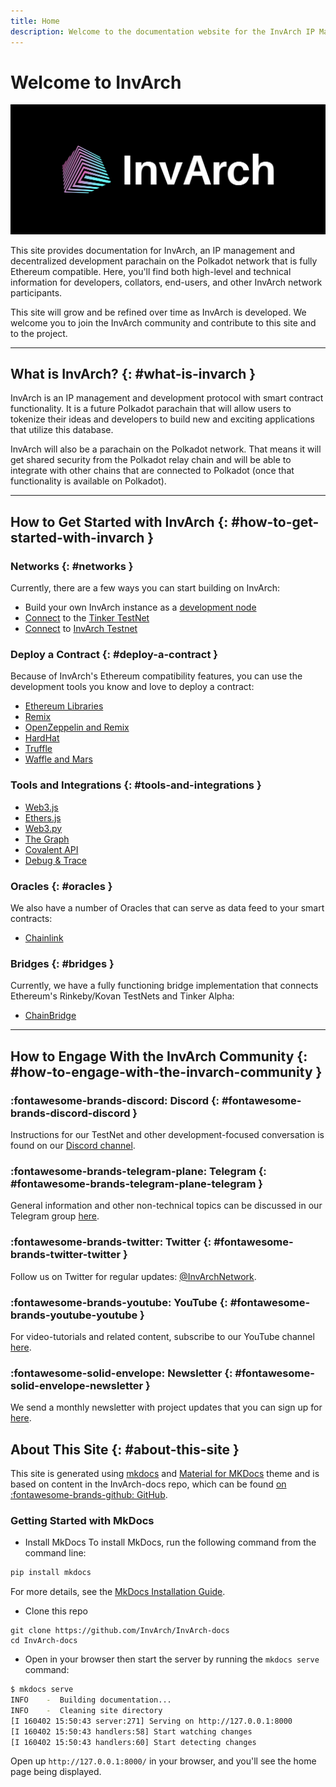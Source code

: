 ```yaml
---
title: Home
description: Welcome to the documentation website for the InvArch IP Management & Decentralized Development platform, a parachain on Polkadot that is fully Ethereum compatible.
---
```


# Welcome to InvArch

![Main Page Banner](/docs/img/cover.png)

This site provides documentation for InvArch, an IP management and decentralized development parachain on the Polkadot network that is fully Ethereum compatible. Here, you'll find both high-level and technical information for developers, collators, end-users, and other InvArch network participants.

This site will grow and be refined over time as InvArch is developed.  We welcome you to join the InvArch community and contribute to this site and to the project.

---

## What is InvArch? {: #what-is-invarch } 

InvArch is an IP management and development protocol with smart contract functionality. It is a future Polkadot parachain that will allow users to tokenize their ideas and developers to build new and exciting applications that utilize this database.

InvArch will also be a parachain on the Polkadot network. That means it will get shared security from the Polkadot relay chain and will be able to integrate with other chains that are connected to Polkadot (once that functionality is available on Polkadot).

---

## How to Get Started with InvArch {: #how-to-get-started-with-invarch } 

### Networks {: #networks } 

Currently, there are a few ways you can start building on InvArch: 

 - Build your own InvArch instance as a [development node](/builders/get-started/InvArch-dev/)
 - [Connect](/builders/get-started/tinker/) to the [Tinker TestNet](/learn/platform/networks/tinker/)
 - [Connect](/builders/get-started/invarch/) to [InvArch Testnet](/learn/platform/networks/invarch/)


### Deploy a Contract {: #deploy-a-contract } 

Because of InvArch's Ethereum compatibility features, you can use the development tools you know and love to deploy a contract:

 - [Ethereum Libraries](/builders/interact/eth-libraries/)
 - [Remix](/builders/interact/remix/)
 - [OpenZeppelin and Remix](/builders/interact/oz-remix/)
 - [HardHat](/builders/interact/hardhat/)
 - [Truffle](/builders/interact/truffle/)
 - [Waffle and Mars](/builders/interact/waffle-mars/)


### Tools and Integrations {: #tools-and-integrations } 

 - [Web3.js](/builders/tools/eth-libraries/web3js/)
 - [Ethers.js](/builders/tools/eth-libraries/etherjs/)
 - [Web3.py](/builders/tools/eth-libraries/web3py/)
 - [The Graph](/builders/integrations/indexers/thegraph/)
 - [Covalent API](/builders/integrations/indexers/covalent/)
 - [Debug & Trace](/builders/tools/debug-trace/)

### Oracles {: #oracles } 

 We also have a number of Oracles that can serve as data feed to your smart contracts:

 - [Chainlink](/builders/integrations/oracles/chainlink/)

### Bridges {: #bridges } 

Currently, we have a fully functioning bridge implementation that connects Ethereum's Rinkeby/Kovan TestNets and Tinker Alpha:

 - [ChainBridge](/builders/integrations/bridges/eth/chainbridge/)

---

## How to Engage With the InvArch Community {: #how-to-engage-with-the-invarch-community } 

### :fontawesome-brands-discord:  Discord {: #fontawesome-brands-discord-discord } 
Instructions for our TestNet and other development-focused conversation is found on our [Discord channel](https://discord.com/invite/UDuyBC2EC7).

<!-- ### :InvArch-element:  Element {: #InvArch-element-element } 
Technical discussions and support are encouraged in our Element (formerly Riot) room that can be found [here](https://app.element.io/#/room/#InvArch:matrix.org). -->

### :fontawesome-brands-telegram-plane:  Telegram {: #fontawesome-brands-telegram-plane-telegram } 
General information and other non-technical topics can be discussed in our Telegram group [here](https://t.me/InvArch).

### :fontawesome-brands-twitter:  Twitter {: #fontawesome-brands-twitter-twitter } 
Follow us on Twitter for regular updates: [@InvArchNetwork](https://twitter.com/InvArchNetwork).

### :fontawesome-brands-youtube:  YouTube {: #fontawesome-brands-youtube-youtube } 
For video-tutorials and related content, subscribe to our YouTube channel [here](https://www.youtube.com/channel/UCSUD4kuRxXfOuRkVL0hpxXg).

### :fontawesome-solid-envelope:  Newsletter {: #fontawesome-solid-envelope-newsletter } 
We send a monthly newsletter with project updates that you can sign up for [here](https://InvArch.network/newsletter/).

## About This Site {: #about-this-site } 
This site is generated using [mkdocs](https://www.mkdocs.org/) and [Material for MKDocs](https://squidfunk.github.io/mkdocs-material/) theme and is based on content in the InvArch-docs repo, which can be found [on :fontawesome-brands-github: GitHub](https://github.com/InvArch/InvArch-docs).

### Getting Started with MkDocs

- Install MkDocs
To install MkDocs, run the following command from the command line:

```bash
pip install mkdocs
```

For more details, see the [MkDocs Installation Guide](https://github.com/mkdocs/mkdocs/blob/master/docs/user-guide/installation.md).

- Clone this repo
```
git clone https://github.com/InvArch/InvArch-docs
cd InvArch-docs
```

- Open in your browser
then start the server by running the `mkdocs serve`
command:

```bash
$ mkdocs serve
INFO    -  Building documentation...
INFO    -  Cleaning site directory
[I 160402 15:50:43 server:271] Serving on http://127.0.0.1:8000
[I 160402 15:50:43 handlers:58] Start watching changes
[I 160402 15:50:43 handlers:60] Start detecting changes
```

Open up `http://127.0.0.1:8000/` in your browser, and you'll see the
home page being displayed.